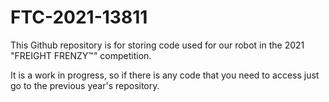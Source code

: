 # FTC-2021-13811
This Github repository is for storing code used for our robot in the 2021 "FREIGHT FRENZY™" competition.

It is a work in progress, so if there is any code that you need to access just go to the previous year's repository.
